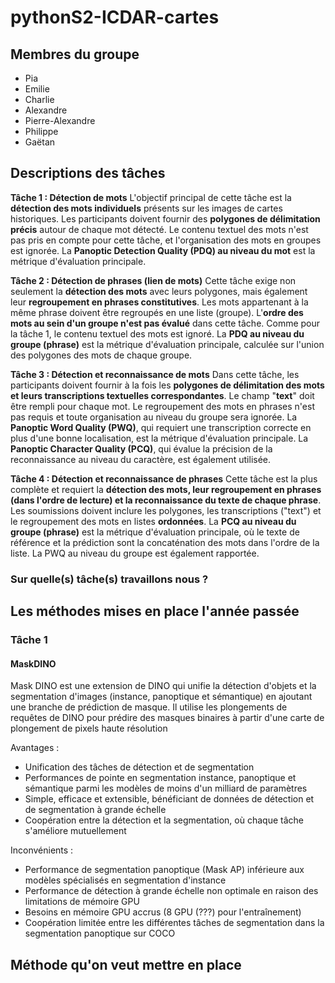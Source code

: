 # pythonS2-ICDAR-cartes

## Membres du groupe
- Pia 
- Emilie 
- Charlie
- Alexandre
- Pierre-Alexandre
- Philippe
- Gaëtan

## Descriptions des tâches

**Tâche 1 : Détection de mots**
L'objectif principal de cette tâche est la **détection des mots individuels** présents sur les images de cartes historiques. Les participants doivent fournir des **polygones de délimitation précis** autour de chaque mot détecté. Le contenu textuel des mots n'est pas pris en compte pour cette tâche, et l'organisation des mots en groupes est ignorée. La **Panoptic Detection Quality (PDQ) au niveau du mot** est la métrique d'évaluation principale.

**Tâche 2 : Détection de phrases (lien de mots)**
Cette tâche exige non seulement la **détection des mots** avec leurs polygones, mais également leur **regroupement en phrases constitutives**. Les mots appartenant à la même phrase doivent être regroupés en une liste (groupe). L'**ordre des mots au sein d'un groupe n'est pas évalué** dans cette tâche. Comme pour la tâche 1, le contenu textuel des mots est ignoré. La **PDQ au niveau du groupe (phrase)** est la métrique d'évaluation principale, calculée sur l'union des polygones des mots de chaque groupe.

**Tâche 3 : Détection et reconnaissance de mots**
Dans cette tâche, les participants doivent fournir à la fois les **polygones de délimitation des mots et leurs transcriptions textuelles correspondantes**. Le champ "**text**" doit être rempli pour chaque mot. Le regroupement des mots en phrases n'est pas requis et toute organisation au niveau du groupe sera ignorée. La **Panoptic Word Quality (PWQ)**, qui requiert une transcription correcte en plus d'une bonne localisation, est la métrique d'évaluation principale. La **Panoptic Character Quality (PCQ)**, qui évalue la précision de la reconnaissance au niveau du caractère, est également utilisée.

**Tâche 4 : Détection et reconnaissance de phrases**
Cette tâche est la plus complète et requiert la **détection des mots, leur regroupement en phrases (dans l'ordre de lecture) et la reconnaissance du texte de chaque phrase**. Les soumissions doivent inclure les polygones, les transcriptions ("text") et le regroupement des mots en listes **ordonnées**. La **PCQ au niveau du groupe (phrase)** est la métrique d'évaluation principale, où le texte de référence et la prédiction sont la concaténation des mots dans l'ordre de la liste. La PWQ au niveau du groupe est également rapportée.

### Sur quelle(s) tâche(s) travaillons nous ? 

## Les méthodes mises en place l'année passée
### Tâche 1
#### MaskDINO
Mask DINO est une extension de DINO qui unifie la détection d'objets et la segmentation d'images (instance, panoptique et sémantique) en ajoutant une branche de prédiction de masque. Il utilise les plongements de requêtes de DINO pour prédire des masques binaires à partir d'une carte de plongement de pixels haute résolution

Avantages :

- Unification des tâches de détection et de segmentation
- Performances de pointe en segmentation instance, panoptique et sémantique parmi les modèles de moins d'un milliard de paramètres
- Simple, efficace et extensible, bénéficiant de données de détection et de segmentation à grande échelle
- Coopération entre la détection et la segmentation, où chaque tâche s'améliore mutuellement

Inconvénients :

- Performance de segmentation panoptique (Mask AP) inférieure aux modèles spécialisés en segmentation d'instance
- Performance de détection à grande échelle non optimale en raison des limitations de mémoire GPU
- Besoins en mémoire GPU accrus (8 GPU (???) pour l'entraînement)
- Coopération limitée entre les différentes tâches de segmentation dans la segmentation panoptique sur COCO


## Méthode qu'on veut mettre en place

